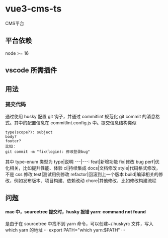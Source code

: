 # vue3-cms-ts
CMS平台

## 平台依赖

node >= 16

## vscode 所需插件

## 用法

### 提交代码

通过使用 husky 配置 git 钩子，并通过 commitlint 规范化 git commit 的消息格式。其中的配置信息在 commitlint.config.js 中。提交信息结构类似

```
type(scope?): subject
body?
footer?
比如：
git commit -m "fix(login): 修改登录bug"
```

其中 type-enum 类型为 type|说明 ---|---: feat|新增功能 fix|修改 bug perf|优化相关，比如提升性能、体验 ci|持续集成 docs|文档修改 style|代码格式修改，不是 css 修改 test|测试用例修改 refactor|回滚到上一个版本 build|编译相关的修改，例如发布版本、项目构建、依赖改动 chore|其他修改，比如修改构建流程

## 问题

#### mac 中，sourcetree 提交时，husky 报错 yarn: command not found

是由于在 sourcetree 中找不到 yarn 命令，可以创建~/.huskyrc 文件，写入 which yarn 的地址 ··· export PATH="which yarn:$PATH" ···

